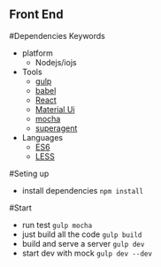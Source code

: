 Front End
-------------
#Dependencies Keywords

- platform
  - Nodejs/iojs
- Tools
  - [gulp](http://gulpjs.com/)
  - [babel](http://babeljs.io)
  - [React](http://facebook.github.io/react/)
  - [Material Ui](http://callemall.github.io/material-ui)
  - [mocha](http://mochajs.org/)
  - [superagent](https://github.com/visionmedia/superagent)
- Languages
  - [ES6](https://babeljs.io/docs/learn-es6/)
  - [LESS](http://www.lesscss.net/#docs)

#Seting up
- install dependencies `npm install`

#Start
- run test `gulp mocha`
- just build all the code `gulp build`
- build and serve a server `gulp dev`
- start dev with mock `gulp dev --dev`

